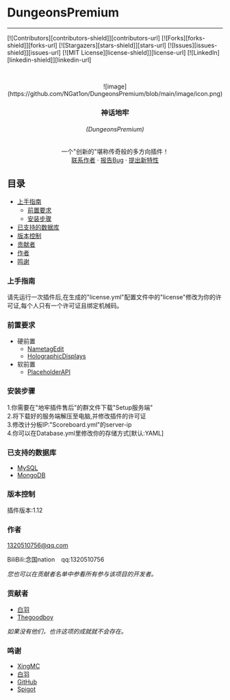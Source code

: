 DungeonsPremium
===============
--------------------------------------------------

[![Contributors][contributors-shield]][contributors-url]
[![Forks][forks-shield]][forks-url]
[![Stargazers][stars-shield]][stars-url]
[![Issues][issues-shield]][issues-url]
[![MIT License][license-shield]][license-url]
[![LinkedIn][linkedin-shield]][linkedin-url]

<br />
<p align="center">
    ![image](https://github.com/NGat1on/DungeonsPremium/blob/main/image/icon.png)
    <h3 align="center">神话地牢</h3>
    <h6 align="center">(DungeonsPremium)</h6>
    <p align="center">
    一个"创新的"堪称传奇般的多方向插件！
    <br />
    <a href="http://wpa.qq.com/msgrd?v=3&uin=1320510756&site=qq&menu=yes">联系作者</a>
    ·
    <a href="http://inkpixel.top:800/jianyi.php">报告Bug</a>
    ·
    <a href="http://inkpixel.top:800/jianyi.php">提出新特性</a>
    <br />
</p>

## 目录

- [上手指南](#上手指南)
    - [前置要求](#前置要求)
    - [安装步骤](#安装步骤)
- [已支持的数据库](#已支持的数据库)
- [版本控制](#版本控制)
- [贡献者](#贡献者)
- [作者](#作者)
- [鸣谢](#鸣谢)

### 上手指南
请先运行一次插件后,在生成的"license.yml"配置文件中的"license"修改为你的许可证,每个人只有一个许可证且绑定机械码。

### 前置要求
- 硬前置
    - [NametagEdit](https://www.spigotmc.org/resources/nametagedit.3836/)
    - [HolographicDisplays](https://dev.bukkit.org/projects/holographic-displays)
- 软前置
    - [PlaceholderAPI](https://www.spigotmc.org/resources/placeholderapi.6245)

### 安装步骤
1.你需要在"地牢插件售后"的群文件下载"Setup服务端"<br />
2.将下载好的服务端解压至电脑,并修改插件的许可证<br />
3.修改计分板IP:"Scoreboard.yml"的server-ip<br />
4.你可以在Database.yml里修改你的存储方式[默认:YAML]

### 已支持的数据库
- [MySQL](https://www.mysql.com/)
- [MongoDB](https://www.mongodb.com/)

### 版本控制
插件版本:1.12

### 作者
1320510756@qq.com

BiliBili:念国nation  &ensp; qq:1320510756

*您也可以在贡献者名单中参看所有参与该项目的开发者。*

### 贡献者
- [白羽](http://wpa.qq.com/msgrd?v=3&uin=1326678767&site=qq&menu=yes)
- [Thegoodboy](http://wpa.qq.com/msgrd?v=3&uin=1512592535&site=qq&menu=yes)

*如果没有他们，也许这项的成就就不会存在。*

### 鸣谢
- [XingMC](http://wpa.qq.com/msgrd?v=3&uin=2603494537&site=qq&menu=yes)
- [白羽](http://wpa.qq.com/msgrd?v=3&uin=1326678767&site=qq&menu=yes)
- [GitHub](https://github.com)
- [Spigot](https://www.spigotmc.org/)
